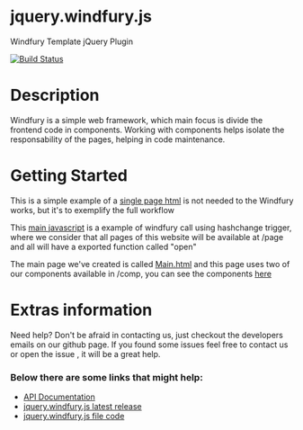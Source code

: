 jquery.windfury.js
========================================

Windfury Template jQuery Plugin

[![Build Status](https://travis-ci.org/renatoferreira656/jquery.windfury.js.png?branch=master)](https://travis-ci.org/renatoferreira656/jquery.windfury.js)

Description
========================================
Windfury is a simple web framework, which main focus is divide the frontend code in components. Working with components helps isolate the responsability of the pages, helping in code maintenance.

Getting Started
========================================

This is a simple example of a [single page html](./src/main/webapp/sample.html) is not needed to the Windfury works, but it's to exemplify the full workflow

This [main javascript](./src/main/webapp/js/main.js) is a example of windfury call using hashchange trigger, where we consider that all pages of this website will be available at /page and all will have a exported function called "open"

The main page we've created is called [Main.html](./src/main/webapp/page/Main.html) and this page uses two of our components available in /comp, you can see the components [here](./src/main/webapp/comp)

Extras information
========================================

Need help? Don't be afraid in contacting us, just checkout the developers emails on our github page.
If you found some issues feel free to contact us or open the issue , it will be a great help.

### Below there are some links that might help:
  - [API Documentation](http://renatoferreira656.github.io/jquery.windfury.js/page/api.html)
  - [jquery.windfury.js latest release](https://github.com/renatoferreira656/jquery.windfury.js/releases/tag/1.1.0)
  - [jquery.windfury.js file code](https://github.com/renatoferreira656/jquery.windfury.js/blob/1.1.0/src/main/webapp/js/jquery.windfury.js)
